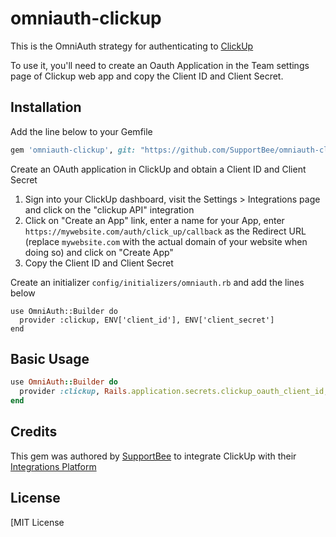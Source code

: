 # omniauth-clickup

This is the OmniAuth strategy for authenticating to [ClickUp](https://www.clickup.com)

To use it, you'll need to create an Oauth Application in the Team settings page of Clickup web app and copy the Client ID and Client Secret.

## Installation

Add the line below to your Gemfile

```ruby
gem 'omniauth-clickup', git: "https://github.com/SupportBee/omniauth-clickup"
```

Create an OAuth application in ClickUp and obtain a Client ID and Client Secret

1. Sign into your ClickUp dashboard, visit the Settings > Integrations page and click on the "clickup API" integration
2. Click on "Create an App" link, enter a name for your App, enter `https://mywebsite.com/auth/click_up/callback` as the Redirect URL (replace `mywebsite.com` with the actual domain of your website when doing so) and click on "Create App"
3. Copy the Client ID and Client Secret

Create an initializer `config/initializers/omniauth.rb` and add the lines below

```
use OmniAuth::Builder do
  provider :clickup, ENV['client_id'], ENV['client_secret']
end
```

## Basic Usage

```ruby
use OmniAuth::Builder do
  provider :clickup, Rails.application.secrets.clickup_oauth_client_id, Rails.application.secrets.clickup_oauth_client_secret
end
```

## Credits

This gem was authored by [SupportBee](https://supportbee.com/) to integrate ClickUp with their [Integrations Platform](https://github.com/SupportBee/SupportBee-Apps)

## License

[MIT License

